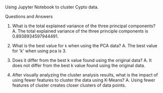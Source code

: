 Using Jupyter Notebook to cluster Cypto data.

Questions and Answers

1. What is the total explained variance of the three principal components?
  A. The total explained variance of the three principle components is 0.8938934597944491.

3. What is the best value for `k` when using the PCA data?
  A. The best value for 'k' when using pca is 3.

4. Does it differ from the best k value found using the original data?
  A. It does not differ from the best k value found using the original data.

5. After visually analyzing the cluster analysis results, what is the impact of using fewer features to cluster the data using K-Means?
  A. Using fewer features of cluster creates closer clusters of data points.
